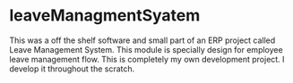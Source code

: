 # leaveManagmentSyatem
This was a off the shelf software and small part of an ERP project called Leave Management System. This module is specially design for employee leave management flow. This is completely my own development project. I develop it throughout the scratch.

